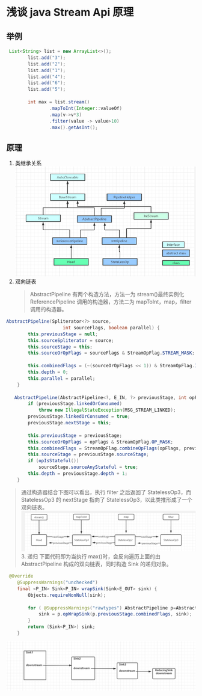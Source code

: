 # 浅谈 java Stream Api 原理

## 举例

```java
 List<String> list = new ArrayList<>();
        list.add("3");
        list.add("2");
        list.add("1");
        list.add("4");
        list.add("6");
        list.add("5");

        int max = list.stream()
                .mapToInt(Integer::valueOf)
                .map(v->v*3)
                .filter(value -> value>10)
                .max().getAsInt();
```

## 原理

1. 类继承关系
   ![](../../../pic/java/java8/Stream类继承图.png)
2. 双向链表
   > AbstractPipeline 有两个构造方法，方法一为 stream()最终实例化 ReferencePipeline 调用的构造器，方法二为 mapToInt，map，filter 调用的构造器。

```java
AbstractPipeline(Spliterator<?> source,
                     int sourceFlags, boolean parallel) {
        this.previousStage = null;
        this.sourceSpliterator = source;
        this.sourceStage = this;
        this.sourceOrOpFlags = sourceFlags & StreamOpFlag.STREAM_MASK;

        this.combinedFlags = (~(sourceOrOpFlags << 1)) & StreamOpFlag.INITIAL_OPS_VALUE;
        this.depth = 0;
        this.parallel = parallel;
    }

   AbstractPipeline(AbstractPipeline<?, E_IN, ?> previousStage, int opFlags) {
        if (previousStage.linkedOrConsumed)
            throw new IllegalStateException(MSG_STREAM_LINKED);
        previousStage.linkedOrConsumed = true;
        previousStage.nextStage = this;

        this.previousStage = previousStage;
        this.sourceOrOpFlags = opFlags & StreamOpFlag.OP_MASK;
        this.combinedFlags = StreamOpFlag.combineOpFlags(opFlags, previousStage.combinedFlags);
        this.sourceStage = previousStage.sourceStage;
        if (opIsStateful())
            sourceStage.sourceAnyStateful = true;
        this.depth = previousStage.depth + 1;
    }
```

> 通过构造器结合下图可以看出，执行 filter 之后返回了 StatelessOp3，而 StatelessOp3 的 nextStage 指向了 StatelessOp3，以此类推形成了一个双向链表。
> ![](../../../pic/java/java8/pipeline链表图.png) 3. 递归
> 下面代码即为当执行 max()时，会反向遍历上面的由 AbstractPipeline 构成的双向链表，同时构造 Sink 的递归对象。

```java
 @Override
    @SuppressWarnings("unchecked")
    final <P_IN> Sink<P_IN> wrapSink(Sink<E_OUT> sink) {
        Objects.requireNonNull(sink);

        for ( @SuppressWarnings("rawtypes") AbstractPipeline p=AbstractPipeline.this; p.depth > 0; p=p.previousStage) {
            sink = p.opWrapSink(p.previousStage.combinedFlags, sink);
        }
        return (Sink<P_IN>) sink;
    }
```

![](../../../pic/java/java8/递归调用示意图.png)

